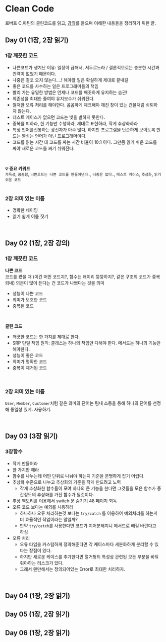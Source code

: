 #  Clean Code
로버트 C.마틴의 클린코드를 읽고, [강의](https://zero-base.co.kr/courses/206358)를 들으며 이해한 내용들을 정리하기 위한 글.

## Day 01 (1장, 2장 읽기)
### 1장 깨끗한 코드
- 나쁜코드가 생겨난 이유: 일정이 급해서, 서두르느라 / 결론적으로는 충분한 시간과 인력이 없었기 때문이다.
- 나중은 결코 오지 않는다....! 해야할 일은 확실하게 제대로 끝내길
- 좋은 코드를 사수하는 일은 프로그래머들의 책임
- 빨리 가는 유일한 방법은 언제나 코드를 깨끗하게 유지하는 습관!
- 의존성을 최대한 줄여야 유지보수가 쉬워진다.
- 철저한 오류 처리를 해야한다. 꼼꼼하게 체크해야 깨진 창이 있는 건물처럼 쇠퇴하지 않는다.
- 테스트 케이스가 없으면 코드는 빛을 발하지 못한다.
- 중복을 피하라, 한 기능만 수행하라, 제대로 표현하라, 작게 추상화하라
- 특정 언어를신봉하는 광신자가 아주 많다, 하지만 프로그램을 단순하게 보이도록 만드는 열쇠는 언어가 아닌 프로그래머이다.
- 코드를 읽는 시간 대 코드를 짜는 시간 비율이 10:1 이다. 그만큼 읽기 쉬운 코드를 짜야 새로운 코드를 짜기 쉬워진다.    
<br>

**💡 중요 키워드**    
`가독성`, `꼼꼼함`, `나쁜코드는 나쁜 코드를 만들어낸다.`, `나중은 없다.`, `테스트 케이스`, `추상화`, `읽기 쉬운 코드`   
<br>

### 2장 의미 있는 이름
- 명확한 네이밍
- 읽기 쉽게 이름 짓기

<br>

## Day 02 (1장, 2장 강의)
### 1장 깨끗한 코드
**나쁜 코드**   
코드를 봤을 때 (이건 어떤 코드지?, 함수는 왜이리 뚱뚱하지?, 같은 구조의 코드가 중복되네) 의문이 많이 든다는 건 코드가 나쁘다는 것을 의미   
- 성능이 나쁜 코드
- 의미가 모호한 코드
- 중복된 코드   

<br>

**클린 코드**   
- 깨끗한 코드는 한 가지를 제대로 한다.
- SRP 단일 책임 원칙: 클래스는 하나의 책임만 다해야 한다. 메서드는 하나의 기능만 해야한다.
- 성능이 좋은 코드
- 의미가 명확한 코드
- 중복이 제거된 코드   

<br>

### 2장 의미 있는 이름
`User`, `Member`, `Customer`처럼 같은 의미의 단어는 팀내 소통을 통해 하나의 단어를 선정해 통일성 있게. 사용하기.   

<br>

## Day 03 (3장 읽기)
### 3장함수 
- 작게 만들어라 
- 한 가지만 해라
- 함수를 나누는데 어떤 단위로 나눠야 하는지 기준을 분명하게 잡기 어렵다.
- 추상화 수준으로 나누고 추상화의 기준을 작게 만드려고 노력
    - 작게 추상화한 함수들이 모여 하나의 큰 기능을 한다면 그것들을 모은 함수가 중간정도의 추상화를 가진 함수가 될것이다.
- 추상 팩토리를 이용해서 switch 문 숨기기 48 페이지 회독
- 오류 코드 보다는 예외를 사용하라
    - 하나하나 오류 처리하는것 보다는 `try/catch` 를 이용하여 예외처리를 하는게 더 효율적인 작업이라는 말일까?
    - 만약 `try/catch`를 사용한다면 코드가 지저분해지니 메서드로 빼길 바란다고 하심
- 오류 처리 
    - 오류 타입을 커스텀하게 정의해준다면 각 케이스마다 세분화하게 분리할 수 있다는 장점이 있다.
    - 하지만 새로운 케이스를 추가한다면 열거형의 특성상 관련된 모든 부분을 바꿔줘야하는 리스크가 있다.
    - 그래서 왠만해서는 정의되어있는 Error로 최대한 처리하자.   
<br>

## Day 04 (1장, 2장 읽기)

## Day 05 (1장, 2장 읽기)

## Day 06 (1장, 2장 읽기)
